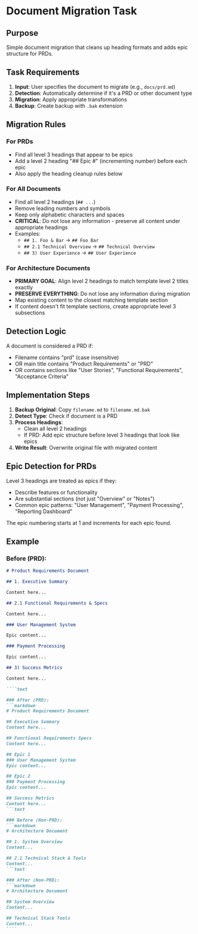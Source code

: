 # Document Migration Task

## Purpose

Simple document migration that cleans up heading formats and adds epic structure for PRDs.

## Task Requirements

1. **Input**: User specifies the document to migrate (e.g., `docs/prd.md`)
2. **Detection**: Automatically determine if it's a PRD or other document type
3. **Migration**: Apply appropriate transformations
4. **Backup**: Create backup with `.bak` extension

## Migration Rules

### For PRDs

- Find all level 3 headings that appear to be epics
- Add a level 2 heading "## Epic #" (incrementing number) before each epic
- Also apply the heading cleanup rules below

### For All Documents

- Find all level 2 headings (`## ...`)
- Remove leading numbers and symbols
- Keep only alphabetic characters and spaces
- **CRITICAL**: Do not lose any information - preserve all content under appropriate headings
- Examples:
  - `## 1. Foo & Bar` → `## Foo Bar`
  - `## 2.1 Technical Overview` → `## Technical Overview`
  - `## 3) User Experience` → `## User Experience`

### For Architecture Documents

- **PRIMARY GOAL**: Align level 2 headings to match template level 2 titles exactly
- **PRESERVE EVERYTHING**: Do not lose any information during migration
- Map existing content to the closest matching template section
- If content doesn't fit template sections, create appropriate level 3 subsections

## Detection Logic

A document is considered a PRD if:

- Filename contains "prd" (case insensitive)
- OR main title contains "Product Requirements" or "PRD"
- OR contains sections like "User Stories", "Functional Requirements", "Acceptance Criteria"

## Implementation Steps

1. **Backup Original**: Copy `filename.md` to `filename.md.bak`
2. **Detect Type**: Check if document is a PRD
3. **Process Headings**:
   - Clean all level 2 headings
   - If PRD: Add epic structure before level 3 headings that look like epics
4. **Write Result**: Overwrite original file with migrated content

## Epic Detection for PRDs

Level 3 headings are treated as epics if they:

- Describe features or functionality
- Are substantial sections (not just "Overview" or "Notes")
- Common epic patterns: "User Management", "Payment Processing", "Reporting Dashboard"

The epic numbering starts at 1 and increments for each epic found.

## Example

### Before (PRD):

`````markdown
# Product Requirements Document

## 1. Executive Summary

Content here...

## 2.1 Functional Requirements & Specs

Content here...

### User Management System

Epic content...

### Payment Processing

Epic content...

## 3) Success Metrics

Content here...

````text

### After (PRD):
```markdown
# Product Requirements Document

## Executive Summary
Content here...

## Functional Requirements Specs
Content here...

## Epic 1
### User Management System
Epic content...

## Epic 2
### Payment Processing
Epic content...

## Success Metrics
Content here...
```text

### Before (Non-PRD):
```markdown
# Architecture Document

## 1. System Overview
Content...

## 2.1 Technical Stack & Tools
Content...
```text

### After (Non-PRD):
```markdown
# Architecture Document

## System Overview
Content...

## Technical Stack Tools
Content...
````
`````

```text

```
